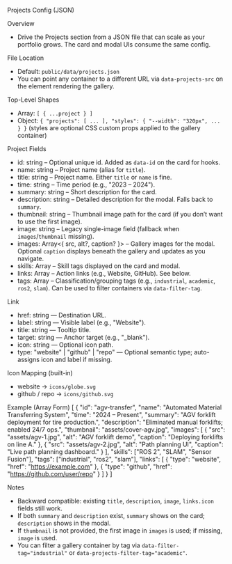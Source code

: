 Projects Config (JSON)

Overview
- Drive the Projects section from a JSON file that can scale as your portfolio grows. The card and modal UIs consume the same config.

File Location
- Default: `public/data/projects.json`
- You can point any container to a different URL via `data-projects-src` on the element rendering the gallery.

Top-Level Shapes
- Array: `[ { ...project } ]`
- Object: `{ "projects": [ ... ], "styles": { "--width": "320px", ... } }` (styles are optional CSS custom props applied to the gallery container)

Project Fields
- id: string – Optional unique id. Added as `data-id` on the card for hooks.
- name: string – Project name (alias for `title`).
- title: string – Project name. Either `title` or `name` is fine.
- time: string – Time period (e.g., "2023 – 2024").
- summary: string – Short description for the card.
- description: string – Detailed description for the modal. Falls back to `summary`.
- thumbnail: string – Thumbnail image path for the card (if you don’t want to use the first image).
- image: string – Legacy single-image field (fallback when `images`/`thumbnail` missing).
- images: Array<{ src, alt?, caption? }> – Gallery images for the modal. Optional `caption` displays beneath the gallery and updates as you navigate.
- skills: Array<string> – Skill tags displayed on the card and modal.
- links: Array<Link> – Action links (e.g., Website, GitHub). See below.
- tags: Array<string> – Classification/grouping tags (e.g., `industrial`, `academic`, `ros2`, `slam`). Can be used to filter containers via `data-filter-tag`.

Link
- href: string — Destination URL.
- label: string — Visible label (e.g., "Website").
- title: string — Tooltip title.
- target: string — Anchor target (e.g., "_blank").
- icon: string — Optional icon path.
- type: "website" | "github" | "repo" — Optional semantic type; auto-assigns icon and label if missing.

Icon Mapping (built-in)
- website -> `icons/globe.svg`
- github / repo -> `icons/github.svg`

Example (Array Form)
[
  {
    "id": "agv-transfer",
    "name": "Automated Material Transferring System",
    "time": "2024 – Present",
    "summary": "AGV forklift deployment for tire production.",
    "description": "Eliminated manual forklifts; enabled 24/7 ops.",
    "thumbnail": "assets/cover-agv.jpg",
    "images": [
      { "src": "assets/agv-1.jpg", "alt": "AGV forklift demo", "caption": "Deploying forklifts on line A." },
      { "src": "assets/agv-2.jpg", "alt": "Path planning UI", "caption": "Live path planning dashboard." }
    ],
    "skills": ["ROS 2", "SLAM", "Sensor Fusion"],
    "tags": ["industrial", "ros2", "slam"],
    "links": [
      { "type": "website", "href": "https://example.com" },
      { "type": "github", "href": "https://github.com/user/repo" }
    ]
  }
]

Notes
- Backward compatible: existing `title`, `description`, `image`, `links.icon` fields still work.
- If both `summary` and `description` exist, `summary` shows on the card; `description` shows in the modal.
- If `thumbnail` is not provided, the first image in `images` is used; if missing, `image` is used.
- You can filter a gallery container by tag via `data-filter-tag="industrial"` or `data-projects-filter-tag="academic"`.
